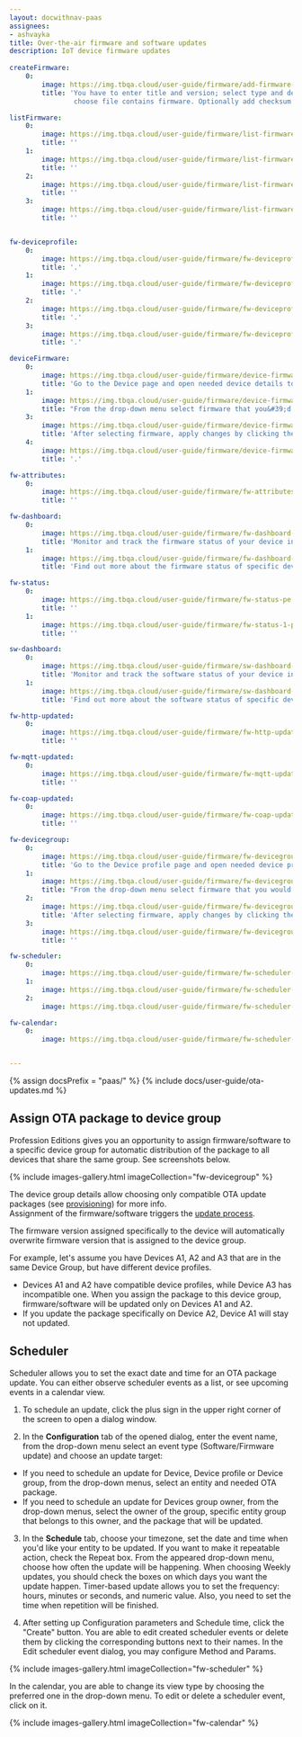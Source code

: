 ```yaml
---
layout: docwithnav-paas
assignees:
- ashvayka
title: Over-the-air firmware and software updates
description: IoT device firmware updates
 
createFirmware:
    0:
        image: https://img.tbqa.cloud/user-guide/firmware/add-firmware-pe.png  
        title: 'You have to enter title and version; select type and device profile (this field we define what type of device this firmware will be available; 
                choose file contains firmware. Optionally add checksum algorithm and checksum.'

listFirmware:
    0:
        image: https://img.tbqa.cloud/user-guide/firmware/list-firmware-pe.png
        title: ''
    1:
        image: https://img.tbqa.cloud/user-guide/firmware/list-firmware-1-pe.png
        title: ''
    2:
        image: https://img.tbqa.cloud/user-guide/firmware/list-firmware-2-pe.png
        title: ''
    3:
        image: https://img.tbqa.cloud/user-guide/firmware/list-firmware-3-pe.png
        title: ''     


fw-deviceprofile:
    0:
        image: https://img.tbqa.cloud/user-guide/firmware/fw-deviceprofile-pe.png
        title: '.'
    1:
        image: https://img.tbqa.cloud/user-guide/firmware/fw-deviceprofile-1-pe.png
        title: '.'
    2:
        image: https://img.tbqa.cloud/user-guide/firmware/fw-deviceprofile-2-pe.png
        title: '.'
    3:
        image: https://img.tbqa.cloud/user-guide/firmware/fw-deviceprofile-3-pe.png
        title: '.'

deviceFirmware:
    0:
        image: https://img.tbqa.cloud/user-guide/firmware/device-firmware-pe.png
        title: 'Go to the Device page and open needed device details to edit its information.'
    1:
        image: https://img.tbqa.cloud/user-guide/firmware/device-firmware-1-pe.png
        title: "From the drop-down menu select firmware that you&#39;d like to assign to this device."
    3:
        image: https://img.tbqa.cloud/user-guide/firmware/device-firmware-2-pe.png
        title: 'After selecting firmware, apply changes by clicking the orange check mark in the right corner of the page.'
    4:
        image: https://img.tbqa.cloud/user-guide/firmware/device-firmware-3-pe.png
        title: '.'

fw-attributes:
    0:
        image: https://img.tbqa.cloud/user-guide/firmware/fw-attributes-pe.png
        title: ''

fw-dashboard:
    0:
        image: https://img.tbqa.cloud/user-guide/firmware/fw-dashboard-pe.png
        title: 'Monitor and track the firmware status of your device in the Firmware dashboard.'
    1:
        image: https://img.tbqa.cloud/user-guide/firmware/fw-dashboard-1-pe.png
        title: 'Find out more about the firmware status of specific devices by clicking the buttons next to the device names.'

fw-status:
    0:
        image: https://img.tbqa.cloud/user-guide/firmware/fw-status-pe.png
        title: ''
    1:
        image: https://img.tbqa.cloud/user-guide/firmware/fw-status-1-pe.png
        title: ''

sw-dashboard:
    0:
        image: https://img.tbqa.cloud/user-guide/firmware/sw-dashboard-1-pe.png
        title: 'Monitor and track the software status of your device in the Software dashboard.'
    1:
        image: https://img.tbqa.cloud/user-guide/firmware/sw-dashboard-2-pe.png
        title: 'Find out more about the software status of specific devices by clicking the buttons next to the device names.'

fw-http-updated:
    0:
        image: https://img.tbqa.cloud/user-guide/firmware/fw-http-updated.png
        title: ''

fw-mqtt-updated:
    0:
        image: https://img.tbqa.cloud/user-guide/firmware/fw-mqtt-updated.png
        title: ''

fw-coap-updated:
    0:
        image: https://img.tbqa.cloud/user-guide/firmware/fw-coap-updated.png
        title: ''

fw-devicegroup:
    0:
        image: https://img.tbqa.cloud/user-guide/firmware/fw-devicegroup-pe.png
        title: 'Go to the Device profile page and open needed device profile details to edit its information.'
    1:
        image: https://img.tbqa.cloud/user-guide/firmware/fw-devicegroup-1-pe.png
        title: "From the drop-down menu select firmware that you would like to assign to this device profile."
    2:
        image: https://img.tbqa.cloud/user-guide/firmware/fw-devicegroup-2-pe.png
        title: 'After selecting firmware, apply changes by clicking the orange check mark in the right corner of the page.'
    3:
        image: https://img.tbqa.cloud/user-guide/firmware/fw-devicegroup-3-pe.png
        title: ''

fw-scheduler:
    0:
        image: https://img.tbqa.cloud/user-guide/firmware/fw-scheduler-pe.png
    1:
        image: https://img.tbqa.cloud/user-guide/firmware/fw-scheduler-1-pe.png
    2:
        image: https://img.tbqa.cloud/user-guide/firmware/fw-scheduler-2-pe.png

fw-calendar:
    0:
        image: https://img.tbqa.cloud/user-guide/firmware/fw-scheduler-3-pe.png


---
```


{% assign docsPrefix = "paas/" %}
{% include docs/user-guide/ota-updates.md %}

## Assign OTA package to device group

Profession Editions gives you an opportunity to assign firmware/software to a specific device group for
automatic distribution of the package to all devices that share the same group. See screenshots below.

{% include images-gallery.html imageCollection="fw-devicegroup" %}

The device group details allow choosing only compatible OTA update packages 
(see [provisioning](/docs/{{docsPrefix}}user-guide/ota-updates/#provision-ota-package-to-thingsboard-repository)) for more info.  
Assignment of the firmware/software triggers the [update process](/docs/{{docsPrefix}}user-guide/ota-updates/#update-process).

The firmware version assigned specifically to the device will automatically overwrite firmware version that is assigned to the device group.

For example, let's assume you have Devices A1, A2 and A3 that are in the same Device Group, but have different device profiles. 

* Devices A1 and A2 have compatible device profiles, while Device A3 has incompatible one. When you assign the package to this device group, 
  firmware/software will be updated only on Devices A1 and A2.
* If you update the package specifically on Device A2, Device A1 will stay not updated.

## Scheduler 

Scheduler allows you to set the exact date and time for an OTA package update. 
You can either observe scheduler events as a list, or see upcoming events in a calendar view.
1. To schedule an update, click the plus sign in the upper right corner of the screen to open a dialog window.

2. In the **Configuration** tab of the opened dialog, enter the event name, from the drop-down menu select an event type (Software/Firmware update) and 
choose an update target:
* If you need to schedule an update for Device, Device profile or Device group, from the drop-down menus, select an entity 
and needed OTA package. 
* If you need to schedule an update for Devices group owner, from the drop-down menus, select the owner of the group, specific entity group that belongs to this owner,
and the package that will be updated.
  
3. In the **Schedule** tab, choose your timezone, set the date and time when you'd like your entity to be updated. 
If you want to make it repeatable action, check the Repeat box. From the appeared drop-down menu, choose how often the update will be happening.
When choosing Weekly updates, you should check the boxes on which days you want the update happen. 
Timer-based update allows you to set the frequency: hours, minutes or seconds, and numeric value.
Also, you need to set the time when repetition will be finished.

4. After setting up Configuration parameters and Schedule time, click the "Create" button.
You are able to edit created scheduler events or delete them by clicking the corresponding buttons next to their names.
In the Edit scheduler event dialog, you may configure Method and Params.
  
{% include images-gallery.html imageCollection="fw-scheduler" %}

In the calendar, you are able to change its view type by choosing the preferred one in the drop-down menu. To edit or delete a scheduler event, click on it.

{% include images-gallery.html imageCollection="fw-calendar" %}
